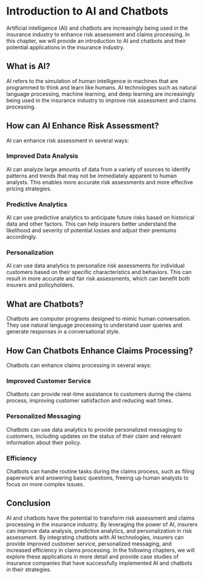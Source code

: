 # Introduction to AI and Chatbots

Artificial intelligence (AI) and chatbots are increasingly being used in the insurance industry to enhance risk assessment and claims processing. In this chapter, we will provide an introduction to AI and chatbots and their potential applications in the insurance industry.

What is AI?
-----------

AI refers to the simulation of human intelligence in machines that are programmed to think and learn like humans. AI technologies such as natural language processing, machine learning, and deep learning are increasingly being used in the insurance industry to improve risk assessment and claims processing.

How can AI Enhance Risk Assessment?
-----------------------------------

AI can enhance risk assessment in several ways:

### Improved Data Analysis

AI can analyze large amounts of data from a variety of sources to identify patterns and trends that may not be immediately apparent to human analysts. This enables more accurate risk assessments and more effective pricing strategies.

### Predictive Analytics

AI can use predictive analytics to anticipate future risks based on historical data and other factors. This can help insurers better understand the likelihood and severity of potential losses and adjust their premiums accordingly.

### Personalization

AI can use data analytics to personalize risk assessments for individual customers based on their specific characteristics and behaviors. This can result in more accurate and fair risk assessments, which can benefit both insurers and policyholders.

What are Chatbots?
------------------

Chatbots are computer programs designed to mimic human conversation. They use natural language processing to understand user queries and generate responses in a conversational style.

How Can Chatbots Enhance Claims Processing?
-------------------------------------------

Chatbots can enhance claims processing in several ways:

### Improved Customer Service

Chatbots can provide real-time assistance to customers during the claims process, improving customer satisfaction and reducing wait times.

### Personalized Messaging

Chatbots can use data analytics to provide personalized messaging to customers, including updates on the status of their claim and relevant information about their policy.

### Efficiency

Chatbots can handle routine tasks during the claims process, such as filing paperwork and answering basic questions, freeing up human analysts to focus on more complex issues.

Conclusion
----------

AI and chatbots have the potential to transform risk assessment and claims processing in the insurance industry. By leveraging the power of AI, insurers can improve data analysis, predictive analytics, and personalization in risk assessment. By integrating chatbots with AI technologies, insurers can provide improved customer service, personalized messaging, and increased efficiency in claims processing. In the following chapters, we will explore these applications in more detail and provide case studies of insurance companies that have successfully implemented AI and chatbots in their strategies.
